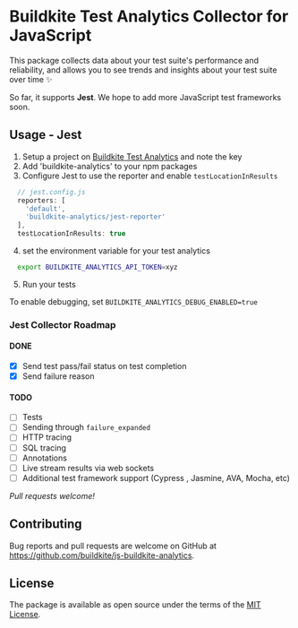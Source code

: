 # Buildkite Test Analytics Collector for JavaScript


This package collects data about your test suite's performance and reliability, and allows you to see trends and insights about your test suite over time ✨

So far, it supports **Jest**. We hope to add more JavaScript test frameworks soon.

## Usage - Jest

1) Setup a project on [Buildkite Test Analytics](https://buildkite.com/test-analytics) and note the key
2) Add 'buildkite-analytics' to your npm packages
3) Configure Jest to use the reporter and enable `testLocationInResults`

```js
  // jest.config.js
  reporters: [
    'default',
    'buildkite-analytics/jest-reporter'
  ],
  testLocationInResults: true
```

4) set the environment variable for your test analytics
```sh
  export BUILDKITE_ANALYTICS_API_TOKEN=xyz
```

5) Run your tests

To enable debugging, set `BUILDKITE_ANALYTICS_DEBUG_ENABLED=true`

### Jest Collector Roadmap

#### DONE

- [x] Send test pass/fail status on test completion
- [x] Send failure reason

#### TODO

- [ ] Tests
- [ ] Sending through `failure_expanded`
- [ ] HTTP tracing
- [ ] SQL tracing
- [ ] Annotations
- [ ] Live stream results via web sockets
- [ ] Additional test framework support (Cypress , Jasmine, AVA, Mocha, etc)

_Pull requests welcome!_

## Contributing

Bug reports and pull requests are welcome on GitHub at https://github.com/buildkite/js-buildkite-analytics.

## License

The package is available as open source under the terms of the [MIT License](https://opensource.org/licenses/MIT).
